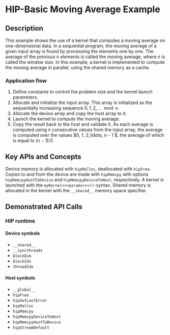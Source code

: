 # HIP-Basic Moving Average Example

## Description

This example shows the use of a kernel that computes a moving average on one-dimensional data. In a sequential program, the moving average of a given input array is found by processing the elements one by one. The average of the previous $n$ elements is called the moving average, where $n$ is called the _window size_. In this example, a kernel is implemented to compute the moving average in parallel, using the shared memory as a cache.

### Application flow

1. Define constants to control the problem size and the kernel launch parameters.
2. Allocate and initialize the input array. This array is initialized as the sequentially increasing sequence $0, 1, 2, \ldots\mod n$.
3. Allocate the device array and copy the host array to it.
4. Launch the kernel to compute the moving average.
5. Copy the result back to the host and validate it. As each average is computed using $n$ consecutive values from the input array, the average is computed over the values $0, 1, 2,\ldots, n - 1 $, the average of which is equal to $(n-1)/2$.

## Key APIs and Concepts

Device memory is allocated with `hipMalloc`, deallocated with `hipFree`. Copies to and from the device are made with `hipMemcpy` with options `hipMemcpyHostToDevice` and `hipMemcpyDeviceToHost`, respectively. A kernel is launched with the `myKernel<<<params>>>()`-syntax. Shared memory is allocated in the kernel with the `__shared__` memory space specifier.

## Demonstrated API Calls

### HIP runtime

#### Device symbols

- `__shared__`
- `__syncthreads`
- `blockDim`
- `blockIdx`
- `threadIdx`

#### Host symbols

- `__global__`
- `hipFree`
- `hipGetLastError`
- `hipMalloc`
- `hipMemcpy`
- `hipMemcpyDeviceToHost`
- `hipMemcpyHostToDevice`
- `hipStreamDefault`
